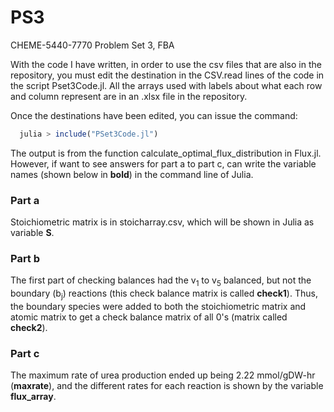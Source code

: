 # PS3
CHEME-5440-7770 Problem Set 3, FBA

With the code I have written, in order to use the csv files that are also in the repository, you must edit the destination in the CSV.read lines of the code in the script Pset3Code.jl. All the arrays used with labels about what each row and column represent are in an .xlsx file in the repository.

Once the destinations have been edited, you can issue the command:

  ```jl
    julia > include("PSet3Code.jl")
  ```

The output is from the function calculate_optimal_flux_distribution in Flux.jl. However, if want to see answers for part a to part c, can write the variable names (shown below in **bold**) in the command line of Julia. 

### Part a ###
Stoichiometric matrix is in stoicharray.csv, which will be shown in Julia as variable **S**.

### Part b ###
The first part of checking balances had the v<sub>1</sub> to v<sub>5</sub> balanced, but not the boundary (b<sub>j</sub>) reactions (this check balance matrix is called **check1**). Thus, the boundary species were added to both the stoichiometric matrix and atomic matrix to get a check balance matrix of all 0's (matrix called **check2**).

### Part c ###
The maximum rate of urea production ended up being 2.22 mmol/gDW-hr (**maxrate**), and the different rates for each reaction is shown by the variable **flux_array**.
